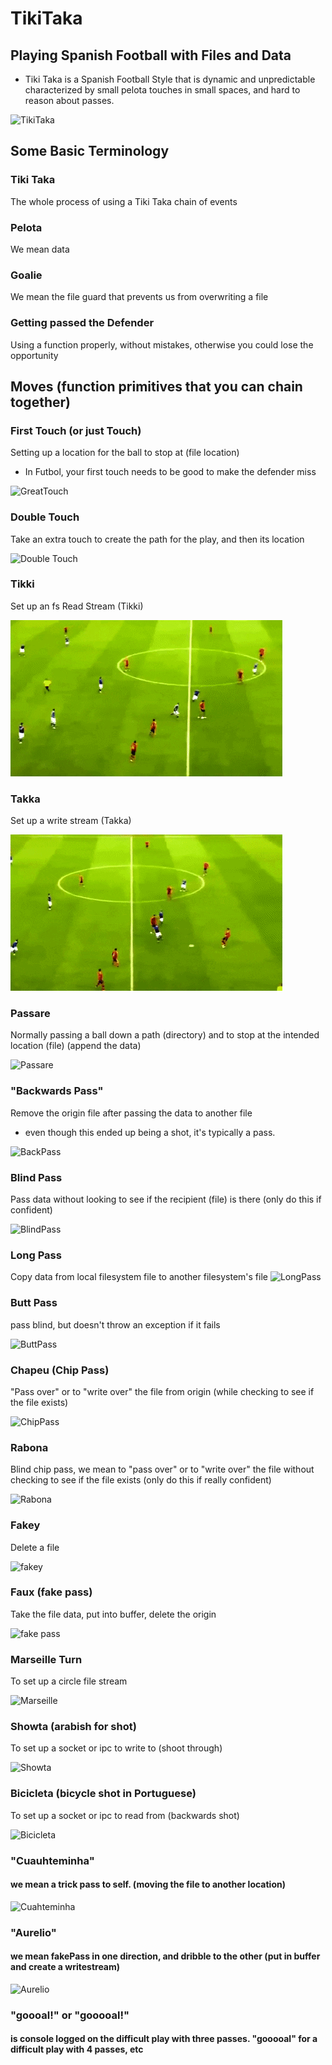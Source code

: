 # TikiTaka
## Playing Spanish Football with Files and Data
- Tiki Taka is a Spanish Football Style that is dynamic and unpredictable
characterized by small pelota touches in small spaces, and hard to reason about
passes.

![TikiTaka](https://media.balls.ie/uploads/2013/09/barcatikitaka.gif)

## Some Basic Terminology

### Tiki Taka
The whole process of using a Tiki Taka chain of events

### Pelota 
We mean data

### Goalie 
We mean the file guard that prevents us from overwriting a file

### Getting passed the Defender
Using a function properly, without mistakes, otherwise you could lose the opportunity

## Moves (function primitives that you can chain together)

### First Touch (or just Touch)
Setting up a location for the ball to stop at (file location)
- In Futbol, your first touch needs to be good to make the defender miss

![GreatTouch](http://www.whoateallthepies.tv/wp-content/uploads/2012/06/1339961258914.gif)

### Double Touch 
Take an extra touch to create the path for the play, and then its location

![Double Touch](http://25.media.tumblr.com/049d3b7524f8066b328af64d06bb0bfe/tumblr_mp1qinImn11rdvztso1_500.gif)


### Tikki
Set up an fs Read Stream (Tikki)

![tikki](https://github.com/ItsZeusBro/TikiTaka/blob/d06d4467b709bda2fc3b0c44134ab79ac5eaa7e1/tikki.gif)

### Takka 
Set up a write stream (Takka)

![takka](https://github.com/ItsZeusBro/TikiTaka/blob/d06d4467b709bda2fc3b0c44134ab79ac5eaa7e1/takka.gif)

### Passare 
Normally passing a ball down a path (directory) and to stop at the intended location (file) (append the data)

![Passare](https://thumbs.gfycat.com/DearestDismalAustraliankelpie-size_restricted.gif)

### "Backwards Pass" 
Remove the origin file after passing the data to another file 
- even though this ended up being a shot, it's typically a pass.

![BackPass](https://c.tenor.com/J1O91U8m0_YAAAAC/ronaldo-vs-hungary-ronaldo-goal-vs-hungary.gif)

### Blind Pass
Pass data without looking to see if the recipient (file) is there (only do this if confident)

![BlindPass](https://c.tenor.com/Is08MWvpkigAAAAC/fifa-soccer.gif)

### Long Pass
Copy data from local filesystem file to another filesystem's file
![LongPass](https://i.gifer.com/8Rpb.gif)

### Butt Pass
pass blind, but doesn't throw an exception if it fails

![ButtPass](https://c.tenor.com/i9BI3BV7bf4AAAAC/neymar-passe-neymar.gif)

### Chapeu (Chip Pass)
"Pass over" or to "write over" the file from origin (while checking to see if the file exists)

![ChipPass](https://68.media.tumblr.com/25e2d76dfbc9c24b3f27d867cb45d0ec/tumblr_o7pf4jesjf1vrq5lso1_500.gif)


### Rabona
Blind chip pass, we mean to "pass over" or to "write over" the file without checking to see if the file exists (only do this if really confident)

![Rabona](https://c.tenor.com/9tH5GAo0jsEAAAAM/robert-lewandowski-lewandowski.gif)

### Fakey
Delete a file

![fakey](http://25.media.tumblr.com/tumblr_mekqr4Bdjf1rjdfzto1_500.gif)

### Faux (fake pass)
Take the file data, put into buffer, delete the origin

![fake pass](https://64.media.tumblr.com/5df3e0260385ea86c22d9dfa5d3255a1/8f68b6b7a4e53f11-52/s540x810/75d40cee9e6ed66149acca81816255c12fac72fd.gifv)


### Marseille Turn 
To set up a circle file stream

![Marseille](https://thumbs.gfycat.com/SilentFluidImago-max-1mb.gif)



### Showta (arabish for shot) 
To set up a socket or ipc to write to (shoot through)

![Showta](https://thumbs.gfycat.com/AgileViciousEastrussiancoursinghounds-size_restricted.gif)

### Bicicleta (bicycle shot in Portuguese)
To set up a socket or ipc to read from (backwards shot)

![Bicicleta](https://i.gifer.com/origin/3b/3b1d9a9ae1ba42041f655cd7925cb0c2.gif)


### "Cuauhteminha" 
#### we mean a trick pass to self. (moving the file to another location)

![Cuahteminha](https://i.makeagif.com/media/10-11-2015/kZ_ZND.gif)


### "Aurelio" 
#### we mean fakePass in one direction, and dribble to the other (put in buffer and create a writestream)

![Aurelio](https://media4.giphy.com/media/DbCErKp9tO14VpcA8j/giphy.gif)


### "goooal!" or "gooooal!" 
#### is console logged on the difficult play with three passes. "gooooal" for a difficult play with 4 passes, etc

